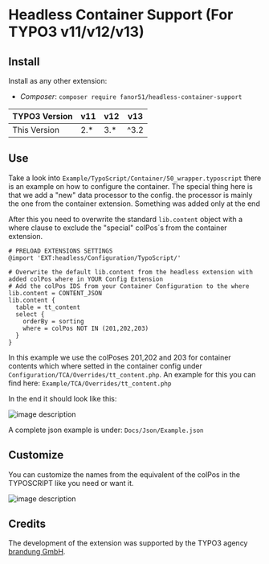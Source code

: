 # Headless Container Support (For TYPO3 v11/v12/v13)

## Install 

Install as any other extension:

- *Composer*: `composer require fanor51/headless-container-support`

TYPO3 Version | v11 | v12 | v13
--- |-----| --- | --- 
This Version | 2.* | 3.* | ^3.2

## Use 
Take a look into ``Example/TypoScript/Container/50_wrapper.typoscript`` there is an example on how to configure the container. 
The special thing here is that we add a "new" data processor to the config. the processor is mainly the one from the container extension. Something was added only at the end

After this you need to overwrite the standard ``lib.content`` object with a where clause to exclude the "special" colPos´s from the container extension.
```
# PRELOAD EXTENSIONS SETTINGS
@import 'EXT:headless/Configuration/TypoScript/'

# Overwrite the default lib.content from the headless extension with added colPos where in YOUR Config Extension
# Add the colPos IDS from your Container Configuration to the where
lib.content = CONTENT_JSON
lib.content {
  table = tt_content
  select {
    orderBy = sorting
    where = colPos NOT IN (201,202,203)
  }
}
```

In this example we use the colPoses 201,202 and 203 for container contents which where setted in the container config under ``Configuration/TCA/Overrides/tt_content.php``.
An example for this you can find here: ``Example/TCA/Overrides/tt_content.php``

In the end it should look like this:

![image description](Docs/Assets/img.png)

A complete json example is under: ``Docs/Json/Example.json``

## Customize

You can customize the names from the equivalent of the colPos in the TYPOSCRIPT like you need or want it.

![image description](Docs/Assets/img_2.png)

## Credits
The development of the extension was supported by the TYPO3 agency [brandung GmbH](https://www.agentur-brandung.de/).